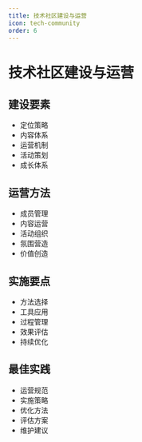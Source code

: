 ```yaml
---
title: 技术社区建设与运营
icon: tech-community
order: 6
---
```


# 技术社区建设与运营

## 建设要素
- 定位策略
- 内容体系
- 运营机制
- 活动策划
- 成长体系

## 运营方法
- 成员管理
- 内容运营
- 活动组织
- 氛围营造
- 价值创造

## 实施要点
- 方法选择
- 工具应用
- 过程管理
- 效果评估
- 持续优化

## 最佳实践
- 运营规范
- 实施策略
- 优化方法
- 评估方案
- 维护建议

